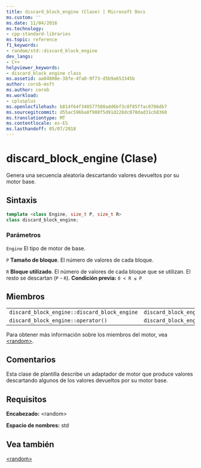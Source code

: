 ```yaml
---
title: discard_block_engine (Clase) | Microsoft Docs
ms.custom: ''
ms.date: 11/04/2016
ms.technology:
- cpp-standard-libraries
ms.topic: reference
f1_keywords:
- random/std::discard_block_engine
dev_langs:
- C++
helpviewer_keywords:
- discard_block_engine class
ms.assetid: aa84808e-38fe-4fa0-9f73-d5b9a653345b
author: corob-msft
ms.author: corob
ms.workload:
- cplusplus
ms.openlocfilehash: b814f64f340577508add6bf3c0f85ffac0786db7
ms.sourcegitcommit: d55ac596ba8f908f5d91d228dc070dad31cb8360
ms.translationtype: MT
ms.contentlocale: es-ES
ms.lasthandoff: 05/07/2018
---
```

# <a name="discardblockengine-class"></a>discard_block_engine (Clase)

Genera una secuencia aleatoria descartando valores devueltos por su motor base.

## <a name="syntax"></a>Sintaxis

```cpp
template <class Engine, size_t P, size_t R>
class discard_block_engine;
```

### <a name="parameters"></a>Parámetros

`Engine` El tipo de motor de base.

`P` **Tamaño de bloque**. El número de valores de cada bloque.

`R` **Bloque utilizado**. El número de valores de cada bloque que se utilizan. El resto se descartan (`P` - `R`). **Condición previa:** `0 < R ≤ P`

## <a name="members"></a>Miembros

||||
|-|-|-|
|`discard_block_engine::discard_block_engine`|`discard_block_engine::base`|`discard_block_engine::discard`|
|`discard_block_engine::operator()`|`discard_block_engine::base_type`|`discard_block_engine::seed`|

Para obtener más información sobre los miembros del motor, vea [\<random>](../standard-library/random.md).

## <a name="remarks"></a>Comentarios

Esta clase de plantilla describe un adaptador de motor que produce valores descartando algunos de los valores devueltos por su motor base.

## <a name="requirements"></a>Requisitos

**Encabezado:** \<random>

**Espacio de nombres:** std

## <a name="see-also"></a>Vea también

[\<random>](../standard-library/random.md)<br/>
